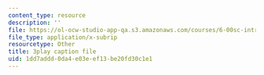 ```yaml
---
content_type: resource
description: ''
file: https://ol-ocw-studio-app-qa.s3.amazonaws.com/courses/6-00sc-introduction-to-computer-science-and-programming-spring-2011/1dd7addd0da4e03eef13be20fd30c1e1_miw2CiKp1r0.srt
file_type: application/x-subrip
resourcetype: Other
title: 3play caption file
uid: 1dd7addd-0da4-e03e-ef13-be20fd30c1e1
---
```

